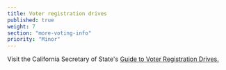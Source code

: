 ```yaml
---
title: Voter registration drives
published: true
weight: 7
section: "more-voting-info"
priority: "Minor"
---
```

Visit the California Secretary of State's [Guide to Voter Registration Drives.](http://www.sos.ca.gov/elections/additional-elections-information/publications-and-resources/guide-vr-drives/)
